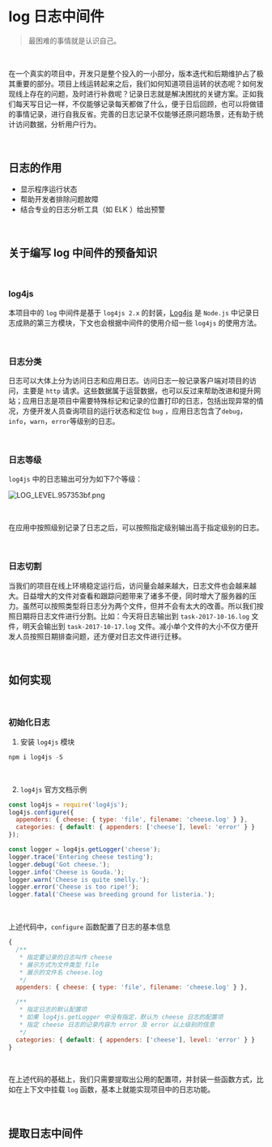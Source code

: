 # log 日志中间件 
> 最困难的事情就是认识自己。

<br/> 

在一个真实的项目中，开发只是整个投入的一小部分，版本迭代和后期维护占了极其重要的部分。项目上线运转起来之后，我们如何知道项目运转的状态呢？如何发现线上存在的问题，及时进行补救呢？记录日志就是解决困扰的关键方案。正如我们每天写日记一样，不仅能够记录每天都做了什么，便于日后回顾，也可以将做错的事情记录，进行自我反省。完善的日志记录不仅能够还原问题场景，还有助于统计访问数据，分析用户行为。 

<br/> 

## 日志的作用 

* 显示程序运行状态
* 帮助开发者排除问题故障
* 结合专业的日志分析工具（如 ELK ）给出预警 

<br/> 

## 关于编写 log 中间件的预备知识 

<br/> 

### log4js 

本项目中的 `log` 中间件是基于 `log4js 2.x` 的封装，[Log4js](https://github.com/nomiddlename/log4js-node) 是 `Node.js` 中记录日志成熟的第三方模块，下文也会根据中间件的使用介绍一些 `log4js` 的使用方法。 

<br/> 

### 日志分类 

日志可以大体上分为访问日志和应用日志。访问日志一般记录客户端对项目的访问，主要是 `http` 请求。这些数据属于运营数据，也可以反过来帮助改进和提升网站；应用日志是项目中需要特殊标记和记录的位置打印的日志，包括出现异常的情况，方便开发人员查询项目的运行状态和定位 `bug` ，应用日志包含了`debug`，`info`，`warn`，`error`等级别的日志。 

<br/>

### 日志等级

`log4js` 中的日志输出可分为如下7个等级：

![LOG_LEVEL.957353bf.png](http://upload-images.jianshu.io/upload_images/3860275-7e8db4f9d1aed430.png?imageMogr2/auto-orient/strip%7CimageView2/2/w/1240) 

<br/>

在应用中按照级别记录了日志之后，可以按照指定级别输出高于指定级别的日志。 

<br/> 

### 日志切割 

当我们的项目在线上环境稳定运行后，访问量会越来越大，日志文件也会越来越大。日益增大的文件对查看和跟踪问题带来了诸多不便，同时增大了服务器的压力。虽然可以按照类型将日志分为两个文件，但并不会有太大的改善。所以我们按照日期将日志文件进行分割。比如：今天将日志输出到 `task-2017-10-16.log` 文件，明天会输出到 `task-2017-10-17.log` 文件。减小单个文件的大小不仅方便开发人员按照日期排查问题，还方便对日志文件进行迁移。

<br/> 

## 如何实现 

<br/> 

### 初始化日志 

1. 安装 `log4js` 模块 

```js
npm i log4js -S
``` 

<br/>

2. `log4js` 官方文档示例

```js
const log4js = require('log4js');
log4js.configure({
  appenders: { cheese: { type: 'file', filename: 'cheese.log' } },
  categories: { default: { appenders: ['cheese'], level: 'error' } }
});

const logger = log4js.getLogger('cheese');
logger.trace('Entering cheese testing');
logger.debug('Got cheese.');
logger.info('Cheese is Gouda.');
logger.warn('Cheese is quite smelly.');
logger.error('Cheese is too ripe!');
logger.fatal('Cheese was breeding ground for listeria.');
``` 

<br/> 

上述代码中，`configure` 函数配置了日志的基本信息 

```js
{
  /**
   * 指定要记录的日志叫作 cheese
   * 展示方式为文件类型 file
   * 展示的文件名 cheese.log
   */
  appenders: { cheese: { type: 'file', filename: 'cheese.log' } },

  /**
   * 指定日志的默认配置项
   * 如果 log4js.getLogger 中没有指定，默认为 cheese 日志的配置项
   * 指定 cheese 日志的记录内容为 error 及 error 以上级别的信息
   */
  categories: { default: { appenders: ['cheese'], level: 'error' } }
}
``` 

<br/> 

在上述代码的基础上，我们只需要提取出公用的配置项，并封装一些函数方式，比如在上下文中挂载 `log` 函数，基本上就能实现项目中的日志功能。 

<br/> 

## 提取日志中间件 












